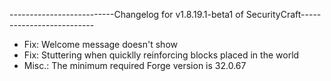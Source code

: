 --------------------------Changelog for v1.8.19.1-beta1 of SecurityCraft--------------------------

- Fix: Welcome message doesn't show
- Fix: Stuttering when quicklly reinforcing blocks placed in the world
- Misc.: The minimum required Forge version is 32.0.67